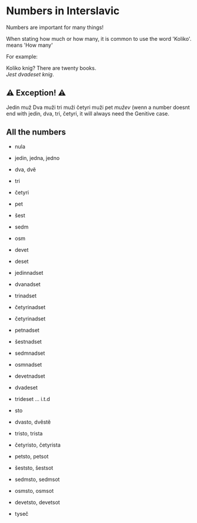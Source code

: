 # Numbers in Interslavic

Numbers are important for many things!  

When stating how much or how many, it is common to use the word 'Koliko'. means 'How many'

For example:   

Koliko knig?
There are twenty books.  
_Jest dvadeset knig_.  

## ⚠️ Exception! ⚠️  

Jedin muž
Dva muži
tri muži
četyri muži
pet *mužev* (wenn a number doesnt end with jedin, dva, tri, četyri, it will always need the Genitive case. 

## All the numbers

- nula 
- jedin, jedna, jedno 
- dva, dvě 
- tri 
- četyri 
- pet 
- šest 
- sedm 
- osm 
- devet 
- deset 

- jedinnadset
- dvanadset 
- trinadset 
- četyrinadset
- četyrinadset
- petnadset 
- šestnadset
- sedmnadset
- osmnadset
- devetnadset

- dvadeset 
- trideset
... i.t.d 
  
- sto
- dvasto, dvěstě
  
- tristo, trista 
- četyristo, četyrista 
- petsto, petsot
- šeststo, šestsot
- sedmsto, sedmsot 
- osmsto, osmsot
- devetsto, devetsot 


- tyseč 